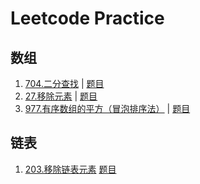 # Leetcode Practice

## 数组
1. [704.二分查找](https://github.com/Christol-Jalen/CPP/blob/main/leetcode/704.cpp) | [题目](https://leetcode.cn/problems/binary-search/description/)
2. [27.移除元素](https://github.com/Christol-Jalen/CPP/blob/main/leetcode/027.cpp) | [题目](https://leetcode.cn/problems/remove-element/)
3. [977.有序数组的平方（冒泡排序法）](https://github.com/Christol-Jalen/CPP/blob/main/leetcode/977.cpp) | [题目](https://leetcode.cn/problems/squares-of-a-sorted-array/description/)

## 链表
1. [203.移除链表元素](https://github.com/Christol-Jalen/CPP/blob/main/leetcode/203.cpp) [题目](https://leetcode.cn/problems/remove-linked-list-elements/description/)